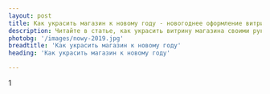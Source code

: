 ```yaml
---
layout: post 
title: Как украсить магазин к новому году - новогоднее оформление витрин и зала | TR
description: Читайте в статье, как украсить витрину магазина своими руками к новому году | TR
photobg: '/images/nowy-2019.jpg'
breadtitle: 'Как украсить магазин к новому году'
heading: 'Как украсить магазин к новому году'

--- 
```

1
